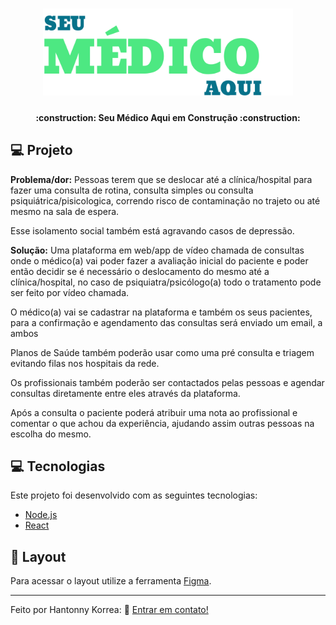 <h1 align="center">
    <img alt="Seu Médico Aqui" title="#Seu Médico Aqui" src="./frontend/src/assets/logo.svg" width="400px" />
</h1>

<h4 align="center"> 
	:construction: Seu Médico Aqui em Construção :construction:
</h4>


## 💻 Projeto

<p><strong>Problema/dor:</strong> Pessoas terem que se deslocar até a clínica/hospital para fazer uma consulta de rotina, consulta simples ou consulta psiquiátrica/pisicologica, correndo risco de contaminação no trajeto ou até mesmo na sala de espera.</p>
<p>
Esse isolamento social também está agravando casos de depressão.
</p>
<p><strong>Solução:</strong> Uma plataforma em web/app de vídeo chamada de consultas onde o médico(a) vai poder fazer a avaliação inicial do paciente e poder então decidir se é necessário o deslocamento do mesmo até a clínica/hospital, no caso de psiquiatra/psicólogo(a) todo o tratamento pode ser feito por vídeo chamada.</p>
<p>
O médico(a) vai se cadastrar na plataforma e também os seus pacientes, para a confirmação e agendamento das consultas será enviado um email, a ambos</p>
<p>
Planos de Saúde também poderão usar como uma pré consulta e triagem evitando filas nos hospitais da rede.</p>
<p>
Os profissionais também poderão ser contactados pelas pessoas e agendar consultas diretamente entre eles através da plataforma.</p>
<p>
Após a consulta o paciente poderá atribuir uma nota ao profissional e comentar o que achou da experiência, ajudando assim outras pessoas na escolha do mesmo.
</p>


## 💻 Tecnologias

Este projeto foi desenvolvido com as seguintes tecnologias:

- [Node.js](https://nodejs.org/en/) 
- [React](https://reactjs.org)

## 🔖 Layout

Para acessar o layout utilize a ferramenta [Figma](https://www.figma.com/file/h3xeYk2L3eF13EWyPELSWA/Seu-M%C3%A9dico-Aqui?node-id=0%3A1).


---

Feito por Hantonny Korrea: :wave: [Entrar em contato!](https://www.linkedin.com/in/hantonny-korrea-2853911a0/)
